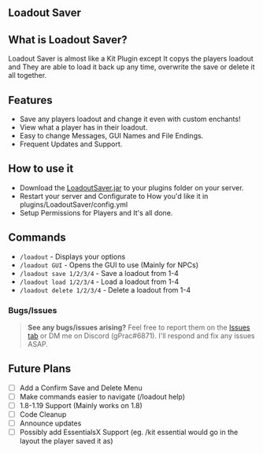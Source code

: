 ## Loadout Saver

## What is Loadout Saver?

Loadout Saver is almost like a Kit Plugin except It copys the players loadout and They are able to load it back up any time, overwrite the save or delete it all together.

## Features

- Save any players loadout and change it even with custom enchants!
- View what a player has in their loadout.
- Easy to change Messages, GUI Names and File Endings.
- Frequent Updates and Support.

## How to use it

- Download the [LoadoutSaver.jar](https://github.com/gPrac-gg/LoadoutSaver/releases) to your plugins folder on your server.
- Restart your server and Configurate to How you'd like it in plugins/LoadoutSaver/config.yml
- Setup Permissions for Players and It's all done.

## Commands

- `/loadout` - Displays your options
- `/loadout GUI` - Opens the GUI to use (Mainly for NPCs)
- `/loadout save 1/2/3/4` - Save a loadout from 1-4
- `/loadout load 1/2/3/4` - Load a loadout from 1-4
- `/loadout delete 1/2/3/4` - Delete a loadout from 1-4

### Bugs/Issues

> **See any bugs/issues arising?**
Feel free to report them on the [Issues tab](https://github.com/gPrac-gg/LoadoutSaver/issues) or DM me on Discord (gPrac#6871). I'll respond and fix any issues ASAP.

## Future Plans

- [ ] Add a Confirm Save and Delete Menu
- [ ] Make commands easier to navigate (/loadout help)
- [ ] 1.8-1.19 Support (Mainly works on 1.8)
- [ ] Code Cleanup
- [ ] Announce updates
- [ ] Possibly add EssentialsX Support (eg. /kit essential would go in the layout the player saved it as)
